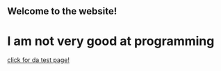 ## Welcome to the website!
# I am not very good at programming



[click for da test page!](https://bageldog.github.io/test)